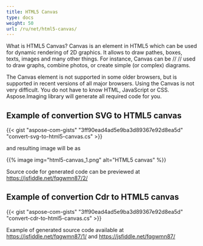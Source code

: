 ```yaml
---
title: HTML5 Canvas
type: docs
weight: 50
url: /ru/net/html5-canvas/
---
```


What is HTML5 Canvas?
Canvas is an element in HTML5 which can be used for dynamic rendering of 2D graphics. It allows to draw pathes, boxes, texts,
images and many other things. For instance, Canvas can be // // used to draw graphs, combine photos, or create simple (or complex) diagrams.

The Canvas element is not supported in some older browsers, but is supported in recent versions of all major browsers.
Using the Canvas is not very difficult. You do not have to know HTML, JavaScript or CSS. Aspose.Imaging library will
generate all required code for you.
## Example of convertion SVG to HTML5 canvas
{{< gist "aspose-com-gists" "3ff90ead4ad5e9ba3d89367e92d8ea5d" "convert-svg-to-html5-canvas.cs" >}}

and resulting image will be as

{{% image img="html5-canvas_1.png" alt="HTML5 canvas" %}}

Source code for generated code can be previewed at <https://jsfiddle.net/fqgwmn87/2/>
## Example of convertion Cdr to HTML5 canvas
{{< gist "aspose-com-gists" "3ff90ead4ad5e9ba3d89367e92d8ea5d" "convert-cdr-to-html5-canvas.cs" >}}

Example of generated source code available at <https://jsfiddle.net/fqgwmn87/1/> and <https://jsfiddle.net/fqgwmn87/>


